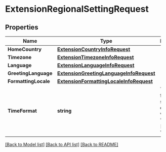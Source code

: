 # ExtensionRegionalSettingRequest

## Properties
Name | Type | Description | Notes
------------ | ------------- | ------------- | -------------
**HomeCountry** | [**ExtensionCountryInfoRequest**](ExtensionCountryInfoRequest.md) |  | [optional] 
**Timezone** | [**ExtensionTimezoneInfoRequest**](ExtensionTimezoneInfoRequest.md) |  | [optional] 
**Language** | [**ExtensionLanguageInfoRequest**](ExtensionLanguageInfoRequest.md) |  | [optional] 
**GreetingLanguage** | [**ExtensionGreetingLanguageInfoRequest**](ExtensionGreetingLanguageInfoRequest.md) |  | [optional] 
**FormattingLocale** | [**ExtensionFormattingLocaleInfoRequest**](ExtensionFormattingLocaleInfoRequest.md) |  | [optional] 
**TimeFormat** | **string** | Time format setting. The default value is &#39;12h&#39; &#x3D; [&#39;12h&#39;, &#39;24h&#39;] | [optional] 

[[Back to Model list]](../README.md#documentation-for-models) [[Back to API list]](../README.md#documentation-for-api-endpoints) [[Back to README]](../README.md)


